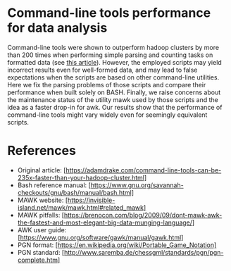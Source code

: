 # Command-line tools performance for data analysis

Command-line tools were shown to outperform hadoop clusters by more than 200 times when performing simple parsing and counting tasks on formatted data (see [this article](https://adamdrake.com/command-line-tools-can-be-235x-faster-than-your-hadoop-cluster.html)). However, the employed scripts may yield incorrect results even for well-formed data, and may lead to false expectations when the scripts are based on other command-line utilities. Here we fix the parsing problems of those scripts and compare their performance when built solely on BASH. Finally, we raise concerns about the maintenance status of the utility mawk used by those scripts and the idea as a faster drop-in for awk. Our results show that the performance of command-line tools might vary widely even for seemingly equivalent scripts.

# References

+ Original article: [https://adamdrake.com/command-line-tools-can-be-235x-faster-than-your-hadoop-cluster.html]
+ Bash reference manual: [https://www.gnu.org/savannah-checkouts/gnu/bash/manual/bash.html]
+ MAWK website: [https://invisible-island.net/mawk/mawk.html#related_mawk]
+ MAWK pitfalls: [https://brenocon.com/blog/2009/09/dont-mawk-awk-the-fastest-and-most-elegant-big-data-munging-language/]
+ AWK user guide: [https://www.gnu.org/software/gawk/manual/gawk.html]
+ PGN format: [https://en.wikipedia.org/wiki/Portable_Game_Notation]
+ PGN standard: [http://www.saremba.de/chessgml/standards/pgn/pgn-complete.htm]
